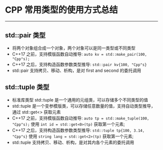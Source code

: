 # CPP 常用类型的使用方式总结

---

## std::pair 类型

- 将两个对象组合成一个对象，两个对象可以是同一类型或不同类型
- C++17 之前，支持模版函数自动推导: `auto kv = std::make_pair(100, "Cpp"s);`
- C++17 之后，支持构造函数参数类型推导: `std::pair kv{100, "Cpp"s}`
- std::pair 支持拷贝、移动、析构，是对 first and second 的委托调用

## std::tuple 类型

- 标准库类型 std::tuple 是一个通用的元组类，可以存储多个不同类型的值
- std::tuple 是一个变参模版类，可以存储任意数量的值，支持自动类型推导，通过 std::get<> 获取元素
- C++17 之前，支持模版函数自动推导: `auto tp = std::make_tuple(100, "Cpp"s);` 使用 `int id = std::get<0>(tp)` 获取第一个元素;
- C++17 之后，支持构造函数参数类型推导: `std::tuple tp{100, 3.14, "Cpp"s}` 使用 `string lang = std::get<2>(tp)` 获取第一个元素;
- std::tuple 支持拷贝、移动、析构，是对其内各个元素的委托调用
